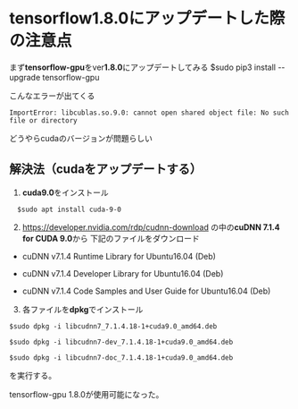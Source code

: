 # tensorflow1.8.0にアップデートした際の注意点

まず**tensorflow-gpu**をver**1.8.0**にアップデートしてみる
$sudo pip3 install --upgrade tensorflow-gpu

こんなエラーが出てくる
```
ImportError: libcublas.so.9.0: cannot open shared object file: No such file or directory
```

どうやらcudaのバージョンが問題らしい

## 解決法（cudaをアップデートする）

1. **cuda9.0**をインストール
```
  $sudo apt install cuda-9-0
```

2. https://developer.nvidia.com/rdp/cudnn-download の中の**cuDNN 7.1.4 for CUDA 9.0**から
下記のファイルをダウンロード

- cuDNN v7.1.4 Runtime Library for Ubuntu16.04 (Deb)

- cuDNN v7.1.4 Developer Library for Ubuntu16.04 (Deb)

- cuDNN v7.1.4 Code Samples and User Guide for Ubuntu16.04 (Deb)

3. 各ファイルを**dpkg**でインストール
```
$sudo dpkg -i libcudnn7_7.1.4.18-1+cuda9.0_amd64.deb
```
```
$sudo dpkg -i libcudnn7-dev_7.1.4.18-1+cuda9.0_amd64.deb
```

```
$sudo dpkg -i libcudnn7-doc_7.1.4.18-1+cuda9.0_amd64.deb
```
を実行する。

tensorflow-gpu 1.8.0が使用可能になった。



